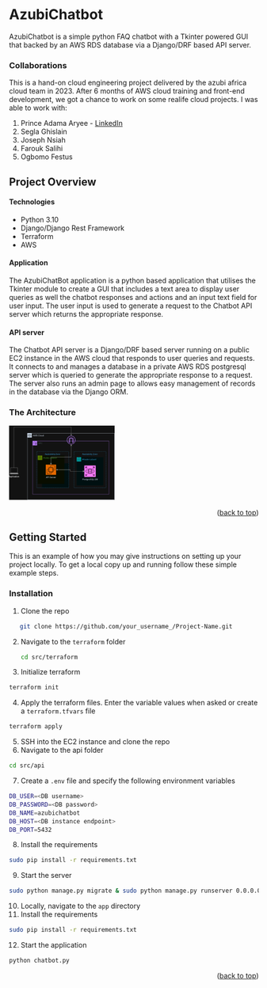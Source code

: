 <!-- ABOUT THE PROJECT -->
# AzubiChatbot
AzubiChatbot is a simple python FAQ chatbot with a Tkinter powered GUI that backed by an AWS RDS database via a Django/DRF based API server.

### Collaborations
This is a hand-on cloud engineering project delivered by the azubi africa cloud team in 2023. After 6 months of AWS cloud training and front-end development, we got a chance to work on some realife cloud projects. 
I was able to work with:
 1. Prince Adama Aryee - [LinkedIn](https://www.linkedin.com/in/prince-adama-aryee)
 2. Segla Ghislain
 3. Joseph Nsiah
 4. Farouk Salihi
 5. Ogbomo Festus

## Project Overview
#### Technologies
- Python 3.10
- Django/Django Rest Framework
- Terraform
- AWS

#### Application
The AzubiChatBot application is a python based application that utilises the Tkinter module to create a GUI that includes a text area to display user queries as well the chatbot responses and actions and an input text field for user input. The user input is used to generate a request to the Chatbot API server which returns the appropriate response.

#### API server
The Chatbot API server is a Django/DRF based server running on a public EC2 instance in the AWS cloud that responds to user queries and requests. It connects to and manages a database in a private AWS RDS postgresql server which is queried to generate the appropriate response to a request. The server also runs an admin page to allows easy management of records in the database via the Django ORM.

  

### The Architecture
<a href="https://github.com/DeXtreme/AzubiChatbot">
    <img src="architecture.png" alt="Logo" width="auto" height="150">
</a>

<p align="right">(<a href="#readme-top">back to top</a>)</p>


<!-- GETTING STARTED -->
## Getting Started

This is an example of how you may give instructions on setting up your project locally.
To get a local copy up and running follow these simple example steps.


### Installation
1. Clone the repo
```sh
   git clone https://github.com/your_username_/Project-Name.git
```
2. Navigate to the `terraform` folder
   ```sh
   cd src/terraform
   ```
3. Initialize terraform
```sh
terraform init
```
4. Apply the terraform files. Enter the variable values when asked or create a `terraform.tfvars` file
```sh
terraform apply
```
5. SSH into the EC2 instance and clone the repo
6. Navigate to the api folder
```sh
cd src/api
```
7. Create a `.env` file and specify the following environment variables
```sh
DB_USER=<DB username>
DB_PASSWORD=<DB password>
DB_NAME=azubichatbot
DB_HOST=<DB instance endpoint>
DB_PORT=5432
```
8. Install the requirements
```sh
sudo pip install -r requirements.txt
```
9. Start the server
```sh
sudo python manage.py migrate & sudo python manage.py runserver 0.0.0.0:80
```
10. Locally, navigate to the `app` directory
11. Install the requirements
```sh
sudo pip install -r requirements.txt
```
12. Start the application
```sh
python chatbot.py
```
<p align="right">(<a href="#readme-top">back to top</a>)</p>
